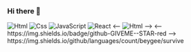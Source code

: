 ### Hi there 👋
<img alt="Html" src ="https://img.shields.io/badge/HTML5-E34F26.svg?&style=for-the-badge&logo=HTML5&logoColor=white"/> 
<img alt="Css" src ="https://img.shields.io/badge/CSS3-1572B6.svg?&style=for-the-badge&logo=CSS3&logoColor=white"/> 
<img alt="JavaScript" src ="https://img.shields.io/badge/JavaScriipt-F7DF1E.svg?&style=for-the-badge&logo=JavaScript&logoColor=black"/> 

<img alt="React" src ="https://img.shields.io/badge/React-61DAFB.svg?&style=for-the-badge&logo=React&logoColor=white"/> 
<--
<img alt="Html" src ="https://img.shields.io/badge/원하는 아이콘.svg?&style=for-the-badge&logo=벳지내 글자&logoColor=벳지 글자 색"/>
-->
<--
https://img.shields.io/badge/github-GIVEME--STAR-red
-->
https://img.shields.io/github/languages/count/beygee/survive
